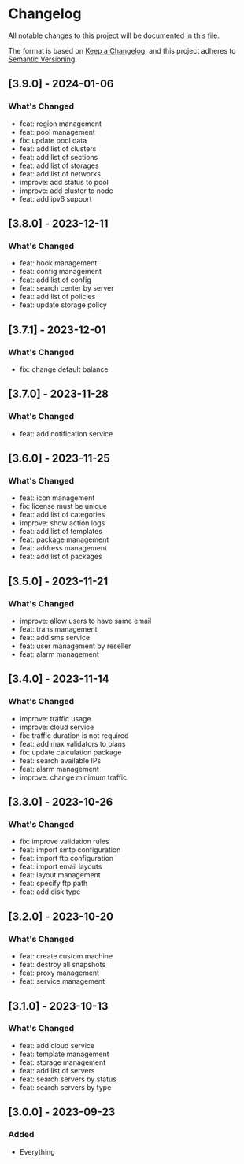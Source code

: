 # Changelog

All notable changes to this project will be documented in this file.

The format is based on [Keep a Changelog](https://keepachangelog.com/en/1.0.0/),
and this project adheres to [Semantic Versioning](https://semver.org/spec/v2.0.0.html).

## [3.9.0] - 2024-01-06

### What's Changed

- feat: region management
- feat: pool management
- fix: update pool data
- feat: add list of clusters
- feat: add list of sections
- feat: add list of storages
- feat: add list of networks
- improve: add status to pool
- improve: add cluster to node
- feat: add ipv6 support

## [3.8.0] - 2023-12-11

### What's Changed

- feat: hook management
- feat: config management
- feat: add list of config
- feat: search center by server
- feat: add list of policies
- feat: update storage policy

## [3.7.1] - 2023-12-01

### What's Changed

- fix: change default balance

## [3.7.0] - 2023-11-28

### What's Changed

- feat: add notification service

## [3.6.0] - 2023-11-25

### What's Changed

- feat: icon management
- fix: license must be unique
- feat: add list of categories
- improve: show action logs
- feat: add list of templates
- feat: package management
- feat: address management
- feat: add list of packages

## [3.5.0] - 2023-11-21

### What's Changed

- improve: allow users to have same email
- feat: trans management
- feat: add sms service
- feat: user management by reseller
- feat: alarm management

## [3.4.0] - 2023-11-14

### What's Changed

- improve: traffic usage
- improve: cloud service
- fix: traffic duration is not required 
- feat: add max validators to plans
- fix: update calculation package
- feat: search available IPs
- feat: alarm management
- improve: change minimum traffic

## [3.3.0] - 2023-10-26

### What's Changed

- fix: improve validation rules
- feat: import smtp configuration
- feat: import ftp configuration
- feat: import email layouts
- feat: layout management
- feat: specify ftp path
- feat: add disk type

## [3.2.0] - 2023-10-20

### What's Changed

- feat: create custom machine
- feat: destroy all snapshots
- feat: proxy management
- feat: service management

## [3.1.0] - 2023-10-13

### What's Changed

- feat: add cloud service
- feat: template management
- feat: storage management
- feat: add list of servers
- feat: search servers by status
- feat: search servers by type

## [3.0.0] - 2023-09-23

### Added

- Everything
